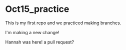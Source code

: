 # Oct15_practice

This is my first repo and we practiced making branches. 

I'm making a new change!

Hannah was here!
a pull request?
